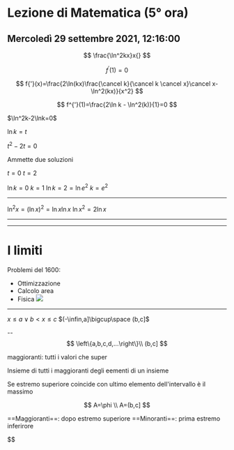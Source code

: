 # Lezione di Matematica (5° ora)
## Mercoledì 29 settembre 2021, 12:16:00

$$
\frac{\ln^2kx}x{}
$$

$$
f^{'}(1)=0
$$

$$
f{'}(x)=\frac{2\ln(kx)\frac{\cancel k}{\cancel k \cancel x}\cancel x-\ln^2(kx)}{x^2}
$$

$$
f^{'}(1)=\frac{2\ln k - \ln^2(k)}{1}=0
$$


$\ln^2k-2\lnk=0$

$\ln k=t$

$t^2-2t=0$

Ammette due soluzioni

$t=0$
$t=2$


$\ln k=0$
$k=1$
$\ln k=2=\ln e^2$
$k=e^2$


---
$\ln^2x=(\ln x)^2=\ln x\ln x$
$\ln x^2=2\ln x$

---
---
# I limiti
Problemi del 1600:
* Ottimizzazione
* Calcolo area
* Fisica
![](https://i.imgur.com/DqWnwA6.jpg)

---
$x \leq a \lor b < x \leq c$
$(-\infin,a]\bigcup\space (b,c]$


--
$$
\left\{a,b,c,d,...\right\}\\
(b,c]
$$

maggioranti: tutti i valori che super

Insieme di tutti i  maggioranti degli eementi di un insieme

Se estremo superiore coincide con ultimo elemento dell'intervallo  è il massimo

$$
A=\phi \\
A=(b,c]
$$

==Maggioranti==: dopo estremo superiore
==Minoranti==: prima estremo inferirore


$$
<!--stackedit_data:
eyJoaXN0b3J5IjpbLTc3MjE0NTMzNiwtMTA3MjIxMzU3MCwxOT
k3NzAyOTEwLC0xMzk3MDI0NDUwLDM0MDAzMDA0OSwxMjYyODY3
MjM5XX0=
-->